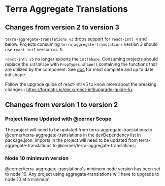 # Terra Aggregate Translations

## Changes from version 2 to version 3

`terra-aggregate-translations v3` drops support for `react-intl 4` and below. Projects consuming `terra-aggregate-translations` version 3 should use `react-intl` version `>= 5`.

`react-intl v5` no longer exports the `intlShape`. Consuming projects should replace the `intlShape` with `PropTypes.shape()` containing the functions that are utilized by the component. See [doc](https://formatjs.io/docs/intl#the-intl-object) for most complete and up to date intl shape.

Follow the upgrade guide of react-intl v5 to know more about the breaking changes : https://formatjs.io/docs/react-intl/upgrade-guide-5x 

## Changes from version 1 to version 2

### Project Name Updated with @cerner Scope

The project will need to be updated from terra-aggregate-translations to @cerner/terra-aggregate-translations in the devDependency list in package.json. Imports in the project will need to be updated from terra-aggregate-translations to @cerner/terra-aggregate-translations;

### Node 10 minimum version

@cerner/terra-aggregate-translations's minimum node version has been set to node 10. Any project using aggregate-translations will have to upgrade to node 10 at a minimum.
